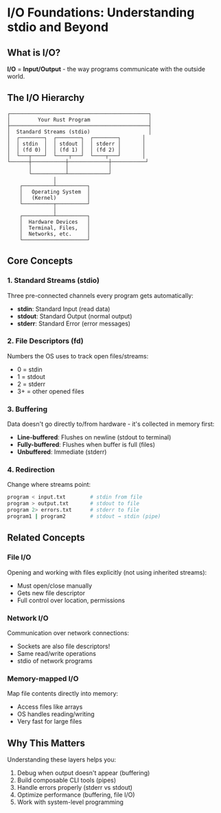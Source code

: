# I/O Foundations: Understanding stdio and Beyond

## What is I/O?
**I/O** = **Input/Output** - the way programs communicate with the outside world.

## The I/O Hierarchy

```
┌─────────────────────────────────────────────┐
│         Your Rust Program                   │
├─────────────────────────────────────────────┤
│  Standard Streams (stdio)                   │
│  ┌────────┐  ┌────────┐  ┌────────┐       │
│  │ stdin  │  │ stdout │  │ stderr │       │
│  │ (fd 0) │  │ (fd 1) │  │ (fd 2) │       │
│  └───┬────┘  └────┬───┘  └────┬───┘       │
└──────┼───────────┼─────────────┼───────────┘
       │           │             │
       └───────────┴─────────────┘
               │
    ┌──────────┴──────────┐
    │   Operating System  │
    │   (Kernel)          │
    └──────────┬──────────┘
               │
    ┌──────────┴──────────┐
    │  Hardware Devices   │
    │  Terminal, Files,   │
    │  Networks, etc.     │
    └─────────────────────┘
```

## Core Concepts

### 1. Standard Streams (stdio)
Three pre-connected channels every program gets automatically:
- **stdin**: Standard Input (read data)
- **stdout**: Standard Output (normal output)
- **stderr**: Standard Error (error messages)

### 2. File Descriptors (fd)
Numbers the OS uses to track open files/streams:
- 0 = stdin
- 1 = stdout
- 2 = stderr
- 3+ = other opened files

### 3. Buffering
Data doesn't go directly to/from hardware - it's collected in memory first:
- **Line-buffered**: Flushes on newline (stdout to terminal)
- **Fully-buffered**: Flushes when buffer is full (files)
- **Unbuffered**: Immediate (stderr)

### 4. Redirection
Change where streams point:
```bash
program < input.txt        # stdin from file
program > output.txt       # stdout to file
program 2> errors.txt      # stderr to file
program1 | program2        # stdout → stdin (pipe)
```

## Related Concepts

### File I/O
Opening and working with files explicitly (not using inherited streams):
- Must open/close manually
- Gets new file descriptor
- Full control over location, permissions

### Network I/O
Communication over network connections:
- Sockets are also file descriptors!
- Same read/write operations
- stdio of network programs

### Memory-mapped I/O
Map file contents directly into memory:
- Access files like arrays
- OS handles reading/writing
- Very fast for large files

## Why This Matters
Understanding these layers helps you:
1. Debug when output doesn't appear (buffering)
2. Build composable CLI tools (pipes)
3. Handle errors properly (stderr vs stdout)
4. Optimize performance (buffering, file I/O)
5. Work with system-level programming
